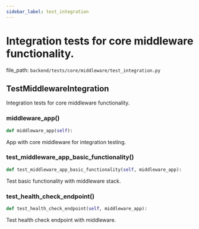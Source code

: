 ```yaml
---
sidebar_label: test_integration
---
```


# Integration tests for core middleware functionality.

  file_path: `backend/tests/core/middleware/test_integration.py`

## TestMiddlewareIntegration

Integration tests for core middleware functionality.

### middleware_app()

```python
def middleware_app(self):
```

App with core middleware for integration testing.

### test_middleware_app_basic_functionality()

```python
def test_middleware_app_basic_functionality(self, middleware_app):
```

Test basic functionality with middleware stack.

### test_health_check_endpoint()

```python
def test_health_check_endpoint(self, middleware_app):
```

Test health check endpoint with middleware.
